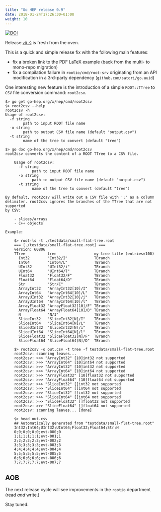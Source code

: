 ```yaml
---
title: "Go HEP release 0.9"
date: 2018-01-24T17:26:30+01:00
weight: 10
---
```


[![DOI](https://zenodo.org/badge/DOI/10.5281/zenodo.1158687.svg)](https://doi.org/10.5281/zenodo.1158687)

Release [`v0.9`](https://github.com/go-hep/hep/tree/v0.9) is fresh from the oven.

This is a quick and simple release fix with the following main features:

- fix a broken link to the PDF LaTeX example (back from the multi- to mono-repo migration)
- fix a compilation failure in `rootio/cmd/root-srv` originating from an API modification in a 3rd-party dependency (`github.com/satori/go.uuid`)

One interesting new feature is the introduction of a simple `ROOT::TTree` to `CSV` file conversion command: `root2csv`.

```
$> go get go-hep.org/x/hep/cmd/root2csv
$> root2csv --help
root2csv -h
Usage of root2csv:
  -f string
    	path to input ROOT file name
  -o string
    	path to output CSV file name (default "output.csv")
  -t string
    	name of the tree to convert (default "tree")

$> go doc go-hep.org/x/hep/cmd/root2csv 
root2csv converts the content of a ROOT TTree to a CSV file.

    Usage of root2csv:
      -f string
        	path to input ROOT file name
      -o string
        	path to output CSV file name (default "output.csv")
      -t string
        	name of the tree to convert (default "tree")

By default, root2csv will write out a CSV file with ';' as a column
delimiter. root2csv ignores the branches of the TTree that are not supported
by CSV:

    - slices/arrays
    - C++ objects

Example:

    $> root-ls -t ./testdata/small-flat-tree.root
    === [./testdata/small-flat-tree.root] ===
    version: 60806
    TTree          tree                 my tree title (entries=100)
      Int32        "Int32/I"            TBranch
      Int64        "Int64/L"            TBranch
      UInt32       "UInt32/i"           TBranch
      UInt64       "UInt64/l"           TBranch
      Float32      "Float32/F"          TBranch
      Float64      "Float64/D"          TBranch
      Str          "Str/C"              TBranch
      ArrayInt32   "ArrayInt32[10]/I"   TBranch
      ArrayInt64   "ArrayInt64[10]/L"   TBranch
      ArrayUInt32  "ArrayInt32[10]/i"   TBranch
      ArrayUInt64  "ArrayInt64[10]/l"   TBranch
      ArrayFloat32 "ArrayFloat32[10]/F" TBranch
      ArrayFloat64 "ArrayFloat64[10]/D" TBranch
      N            "N/I"                TBranch
      SliceInt32   "SliceInt32[N]/I"    TBranch
      SliceInt64   "SliceInt64[N]/L"    TBranch
      SliceUInt32  "SliceInt32[N]/i"    TBranch
      SliceUInt64  "SliceInt64[N]/l"    TBranch
      SliceFloat32 "SliceFloat32[N]/F"  TBranch
      SliceFloat64 "SliceFloat64[N]/D"  TBranch

    $> root2csv -o out.csv -t tree -f testdata/small-flat-tree.root
    root2csv: scanning leaves...
    root2csv: >>> "ArrayInt32" [10]int32 not supported
    root2csv: >>> "ArrayInt64" [10]int64 not supported
    root2csv: >>> "ArrayInt32" [10]int32 not supported
    root2csv: >>> "ArrayInt64" [10]int64 not supported
    root2csv: >>> "ArrayFloat32" [10]float32 not supported
    root2csv: >>> "ArrayFloat64" [10]float64 not supported
    root2csv: >>> "SliceInt32" []int32 not supported
    root2csv: >>> "SliceInt64" []int64 not supported
    root2csv: >>> "SliceInt32" []int32 not supported
    root2csv: >>> "SliceInt64" []int64 not supported
    root2csv: >>> "SliceFloat32" []float32 not supported
    root2csv: >>> "SliceFloat64" []float64 not supported
    root2csv: scanning leaves... [done]

    $> head out.csv
    ## Automatically generated from "testdata/small-flat-tree.root"
    Int32;Int64;UInt32;UInt64;Float32;Float64;Str;N
    0;0;0;0;0;0;evt-000;0
    1;1;1;1;1;1;evt-001;1
    2;2;2;2;2;2;evt-002;2
    3;3;3;3;3;3;evt-003;3
    4;4;4;4;4;4;evt-004;4
    5;5;5;5;5;5;evt-005;5
    6;6;6;6;6;6;evt-006;6
    7;7;7;7;7;7;evt-007;7
```

## AOB

The next release cycle will see improvements in the `rootio` department (read *and* write.)

Stay tuned.
